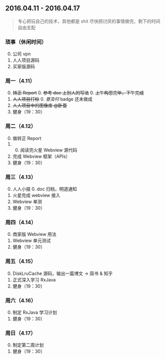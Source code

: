 ## 2016.04.11 - 2016.04.17

> 专心把玩自己的技术，其他都是 shit
> 尽快把讨厌的事情做完，剩下的时间自由支配

### 琐事（休闲时间）

0. 公司 vpn
0. 人人项目源码
0. 买家版源码

### 周一（4.11）

0. ~~转正 Report~~
    0. ~~参考 doc 上别人的写法~~
    0. ~~上午构思完毕，下午完成~~
0. ~~人人项目打标~~
    0. *普及叼* badge 还未做成
0. ~~人人项目中的图像库 @卧蚕~~
0. 健身（19：30）

### 周二（4.12）

0. 做转正 Report
0. 0. 阅读完火星 Webview 源代码
0. 完成 Webview 框架（APIs）
0. 健身（19：30）

### 周三（4.13）

0. 人人小报
    0. doc 归档，明道通知
0. 火星完成 webview 接入
0. Webview 单测
0. 健身（19：30）

### 周四（4.14）

0. 商家版 Webview 用法
0. Webview 单元测试
0. 健身（19：30）

### 周五（4.15）

0. DiskLruCache 源码，输出一篇博文 -> 简书 & 知乎
0. 正式深入学习 RxJava
0. 健身（19：30）

### 周六（4.16）

0. 制定 RxJava 学习计划
0. 健身（19：30）

### 周日（4.17）

0. 制定第二周计划
0. 健身（19：30）
